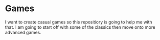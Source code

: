 # Games

I want to create casual games so this repositiory is going to help me with that. I am going to start off with some of the classics then move onto more advanced games.
